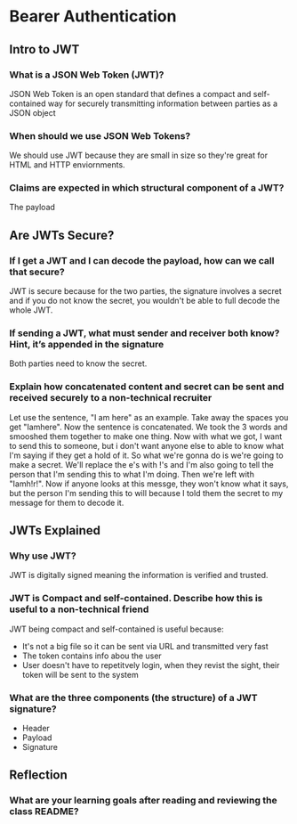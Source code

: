 # Bearer Authentication

## Intro to JWT

### What is a JSON Web Token (JWT)?

JSON Web Token is an open standard that defines a compact and self-contained way for securely transmitting information between parties as a JSON object

### When should we use JSON Web Tokens?

We should use JWT because they are small in size so they're great for HTML and HTTP enviornments.

### Claims are expected in which structural component of a JWT?

The payload

## Are JWTs Secure?

### If I get a JWT and I can decode the payload, how can we call that secure?

JWT is secure because for the two parties, the signature involves a secret and if you do not know the secret, you wouldn't be able to full decode the whole JWT.

### If sending a JWT, what must sender and receiver both know? Hint, it’s appended in the signature

Both parties need to know the secret.

### Explain how concatenated content and secret can be sent and received securely to a non-technical recruiter

Let use the sentence, "I am here" as an example. Take away the spaces you get "Iamhere". Now the sentence is concatenated. We took the 3 words and smooshed them together to make one thing. Now with what we got, I want to send this to someone, but i don't want anyone else to able to know what I'm saying if they get a hold of it. So what we're gonna do is we're going to make a secret. We'll replace the e's with !'s and I'm also going to tell the person that I'm sending this to what I'm doing. Then we're left with "Iamh!r!". Now if anyone looks at this messge, they won't know what it says, but the person I'm sending this to will because I told them the secret to my message for them to decode it.

## JWTs Explained

### Why use JWT?

JWT is digitally signed meaning the information is verified and trusted.

### JWT is Compact and self-contained. Describe how this is useful to a non-technical friend

JWT being compact and self-contained is useful because:

- It's not a big file so it can be sent via URL and transmitted very fast
- The token contains info abou the user
- User doesn't have to repetitvely login, when they revist the sight, their token will be sent to the system

### What are the three components (the structure) of a JWT signature?

- Header
- Payload
- Signature

## Reflection

### What are your learning goals after reading and reviewing the class README?

